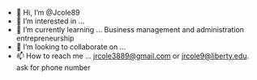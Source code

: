 - 👋 Hi, I’m @Jcole89
- 👀 I’m interested in ...
- 🌱 I’m currently learning ... Business management and administration entrepreneurship
- 💞️ I’m looking to collaborate on ...
- 📫 How to reach me ... jrcole3889@gmail.com or jrcole9@liberty.edu. ask for phone number

<!---
Jcole89/Jcole89 is a ✨ special ✨ repository because its `README.md` (this file) appears on your GitHub profile.
You can click the Preview link to take a look at your changes.
--->
